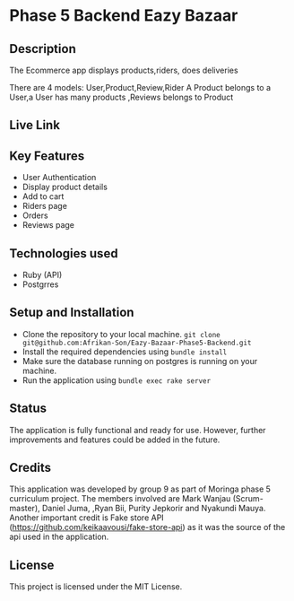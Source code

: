 # Phase 5 Backend Eazy Bazaar 

## Description 
The Ecommerce app displays products,riders, does deliveries

There are 4 models: User,Product,Review,Rider
A Product belongs to a User,a User has many products ,Reviews belongs to Product

## Live Link

## Key Features
- User Authentication
- Display product details
- Add to cart
- Riders page
- Orders 
- Reviews page

## Technologies used

* Ruby (API)
* Postgrres

## Setup and Installation
- Clone the repository to your local machine.
    `git clone git@github.com:Afrikan-Son/Eazy-Bazaar-Phase5-Backend.git`
- Install the required dependencies using 
      ``bundle install``
- Make sure the database running on postgres is running on your machine.
- Run the application using 
       ``bundle exec rake server``

## Status
The application is fully functional and ready for use. However, further improvements and features could be added in the future.

## Credits
This application was developed by group 9 as part of Moringa phase 5 curriculum project. The members involved are Mark Wanjau (Scrum-master), Daniel Juma, ,Ryan Bii, Purity Jepkorir and Nyakundi Mauya. Another important credit is Fake store API (https://github.com/keikaavousi/fake-store-api) as it was the source of the api used in the application.

## License
This project is licensed under the MIT License.
